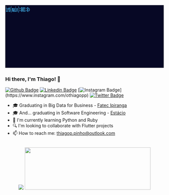 <img src="welcome_ruby.gif" height="200">

### Hi there, I'm Thiago! 👋

[![Github Badge](https://img.shields.io/badge/-Github-000?style=for-the-badge&logo=Github&logoColor=white&link=https://github.com/thiagopinho)](https://github.com/thiagopinho)
[![Linkedin Badge](https://img.shields.io/badge/-LinkedIn-blue?style=for-the-badge&logo=Linkedin&logoColor=white&link=https://www.linkedin.com/in/thiagopereirapinho/)](https://www.linkedin.com/in/othiagopp/)
[![Instagram Badge](https://img.shields.io/badge/-Instagram-BF008C?style=for-the-badge&logo=Instagram&logoColor=white&link=https://www.instagram.com/othiagopp")](https://www.instagram.com/othiagopp) 
[![Twitter Badge](https://img.shields.io/badge/-Twitter-1DA1F2?style=for-the-badge&logo=twitter&logoColor=white&link=https://www.twitter.com/othiagopp)](https://www.twitter.com/othiagopp) 

- 🎓 Graduating in Big Data for Business - <a href="http://www.fatecipiranga.edu.br/"> Fatec Ipiranga</a> <br>
- 🎓 And... graduating in Software Engineering - <a href="https://estacio.br/"> Estácio</a> <br>
- 📖 I'm currently learning Python and Ruby
- 🔍️ I'm looking to collaborate with Flutter projects
- 📫 How to reach me: thiagop.pinho@outlook.com <br><br>

<p align = "center">
<img src="https://github-readme-stats.vercel.app/api/wakatime?username=thiagopinho&hide=css,xml,html,text,java,git,Git%20Config,markdown,json,groovy,other,php,properties&theme=jolly") width="400">
  <img src="https://github-readme-streak-stats.herokuapp.com/?user=thiagopinho&theme=jolly" height="135" width="400">
</p>
